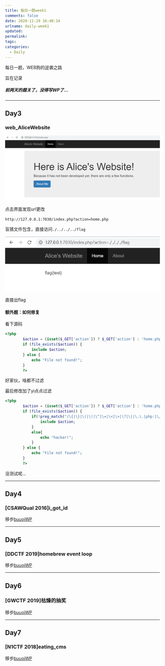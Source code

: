 ```yaml
---
title: 每日一题week1
comments: false
date: 2020-11-29 16:40:14
urlname: daily-week1
updated: 
permalink: 
tags: 
categories: 
  - Daily
---
```


每日一题，WEB狗的逆袭之路

旨在记录

<!-- more -->

##### 前两天的题关了，没得写WP了...

----

## Day3

### web_AliceWebsite

![image-20201129164827415](每日一题/image-20201129164827415.png)

点击界面发现url更改

` http://127.0.0.1:7030/index.php?action=home.php `

盲猜文件包含，直接访问`./../../../flag`

![image-20201129165126255](每日一题/image-20201129165126255.png)

直接出flag

#### 额外题：如何修复

看下源码

```php
<?php
        $action = (isset($_GET['action']) ? $_GET['action'] : 'home.php');
        if (file_exists($action)) {
            include $action;
        } else {
            echo "File not found!";
        }
        ?>
```

好家伙，啥都不过滤



最后修改加了yi点点过滤

```php
<?php
        $action = (isset($_GET['action']) ? $_GET['action'] : 'home.php');
        if (file_exists($action)) {
            if(!preg_match("/\{|\}|\(|\)|\^|\=|\<|\>|\?|\||\.\.|php:|\/\/|data:|zip:|phar:|\/|flag|\*|\:|read|http|\#|\+|\~|\[|\]|\-/",$action)) {
                include $action;
            }
            else{
                echo "hacker!";
            }
        } else {
            echo "File not found!";
        }
        ?>
```

没测试呢...



---

## Day4

### [CSAWQual 2016]i_got_id

移步[buuojWP]( ./../Buuoj-WEB-Write-up/ )



---

## Day5

### [DDCTF 2019]homebrew event loop

移步[buuojWP](./../Buuoj-WEB-Write-up/ )



---

## Day6

### [GWCTF 2019]枯燥的抽奖

移步[buuojWP](./../Buuoj-WEB-Write-up/ )



---

## Day7

### [N1CTF 2018]eating_cms

移步[buuojWP](./../Buuoj-WEB-Write-up/ )

